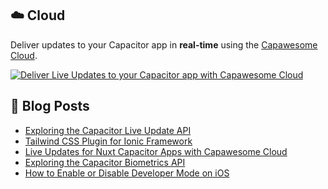 <!--
# Capawesome

**Here are some ideas to get you started:**

🙋‍♀️ A short introduction - what is your organization all about?
🌈 Contribution guidelines - how can the community get involved?
👩‍💻 Useful resources - where can the community find your docs? Is there anything else the community should know?
🍿 Fun facts - what does your team eat for breakfast?
🧙 Remember, you can do mighty things with the power of [Markdown](https://docs.github.com/github/writing-on-github/getting-started-with-writing-and-formatting-on-github/basic-writing-and-formatting-syntax)
-->

## ☁️ Cloud

Deliver updates to your Capacitor app in **real-time** using the [Capawesome Cloud](https://cloud.capawesome.io/).

<div class="capawesome-z29o10a">
  <a href="https://cloud.capawesome.io/" target="_blank">
    <img alt="Deliver Live Updates to your Capacitor app with Capawesome Cloud" src="https://cloud.capawesome.io/assets/banners/cloud-deploy-real-time-app-updates.png?t=1" />
  </a>
</div>

## 📕  Blog Posts

<!-- BLOG-POST-LIST:START -->
- [Exploring the Capacitor Live Update API](https://capawesome.io/blog/exploring-the-capacitor-live-update-api/)
- [Tailwind CSS Plugin for Ionic Framework](https://capawesome.io/blog/tailwind-css-plugin-for-ionic-framework/)
- [Live Updates for Nuxt Capacitor Apps with Capawesome Cloud](https://capawesome.io/blog/live-updates-for-nuxt-capacitor/)
- [Exploring the Capacitor Biometrics API](https://capawesome.io/blog/exploring-the-capacitor-biometrics-api/)
- [How to Enable or Disable Developer Mode on iOS](https://capawesome.io/blog/how-to-enable-ios-developer-mode/)
<!-- BLOG-POST-LIST:END -->
